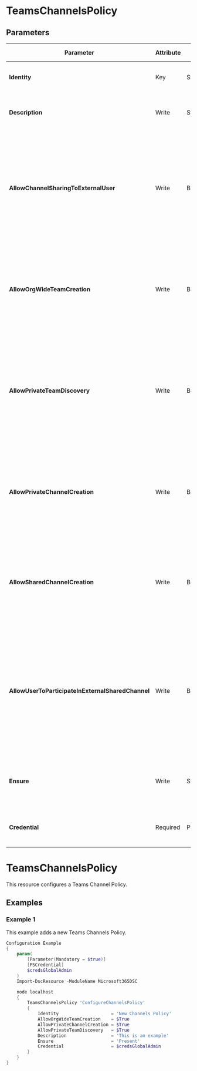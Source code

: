 ﻿# TeamsChannelsPolicy

## Parameters

| Parameter | Attribute | DataType | Description | Allowed Values |
| --- | --- | --- | --- | --- |
| **Identity** | Key | String | Identity of the Teams Channel Policy. ||
| **Description** | Write | String | Description of the Teams Channel Policy. ||
| **AllowChannelSharingToExternalUser** | Write | Boolean | Determines whether a user is allowed to share a shared channel with an external user. Set this to TRUE to allow. Set this FALSE to prohibit. ||
| **AllowOrgWideTeamCreation** | Write | Boolean | Determines whether a user is allowed to create an org-wide team. Set this to TRUE to allow. Set this FALSE to prohibit. ||
| **AllowPrivateTeamDiscovery** | Write | Boolean | Determines whether a user is allowed to discover private teams in suggestions and search results. Set this to TRUE to allow. Set this FALSE to prohibit. ||
| **AllowPrivateChannelCreation** | Write | Boolean | Determines whether a user is allowed to create a private channel. Set this to TRUE to allow. Set this FALSE to prohibit. ||
| **AllowSharedChannelCreation** | Write | Boolean | Determines whether a user is allowed to create a shared channel. Set this to TRUE to allow. Set this FALSE to prohibit. ||
| **AllowUserToParticipateInExternalSharedChannel** | Write | Boolean | Determines whether a user is allowed to participate in a shared channel that has been shared by an external user. Set this to TRUE to allow. Set this FALSE to prohibit. ||
| **Ensure** | Write | String | Present ensures the policy exists, absent ensures it is removed. |Present, Absent|
| **Credential** | Required | PSCredential | Credentials of the Teams Global Admin ||


# TeamsChannelsPolicy

This resource configures a Teams Channel Policy.

## Examples

### Example 1

This example adds a new Teams Channels Policy.

```powershell
Configuration Example
{
    param(
        [Parameter(Mandatory = $true)]
        [PSCredential]
        $credsGlobalAdmin
    )
    Import-DscResource -ModuleName Microsoft365DSC

    node localhost
    {
        TeamsChannelsPolicy 'ConfigureChannelsPolicy'
        {
            Identity                    = 'New Channels Policy'
            AllowOrgWideTeamCreation    = $True
            AllowPrivateChannelCreation = $True
            AllowPrivateTeamDiscovery   = $True
            Description                 = 'This is an example'
            Ensure                      = 'Present'
            Credential                  = $credsGlobalAdmin
        }
    }
}
```

